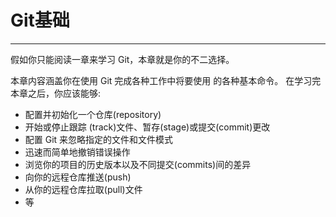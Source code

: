 # Git基础
---- 
假如你只能阅读一章来学习 Git，本章就是你的不二选择。 

本章内容涵盖你在使用 Git 完成各种工作中将要使用 的各种基本命令。 在学习完本章之后，你应该能够:


- 配置并初始化一个仓库(repository)
- 开始或停止跟踪 (track)文件、暂存(stage)或提交(commit)更改
- 配置 Git 来忽略指定的文件和文件模式
- 迅速而简单地撤销错误操作
- 浏览你的项目的历史版本以及不同提交(commits)间的差异
- 向你的远程仓库推送(push)
- 从你的远程仓库拉取(pull)文件
- 等